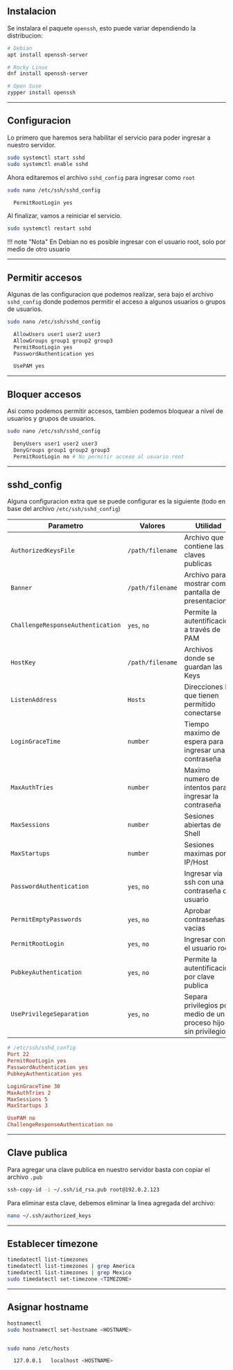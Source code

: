 ## Instalacion

Se instalara el paquete `openssh`, esto puede variar dependiendo la distribucion:

```sh
# Debian
apt install openssh-server

# Rocky Linux
dnf install openssh-server

# Open Suse
zypper install openssh
```


---
## Configuracion

Lo primero que haremos sera habilitar el servicio para poder ingresar a nuestro servidor.

```sh
sudo systemctl start sshd
sudo systemctl enable sshd
```

Ahora editaremos el archivo `sshd_config` para ingresar como `root`

```sh
sudo nano /etc/ssh/sshd_config

  PermitRootLogin yes
```

Al finalizar, vamos a reiniciar el servicio.


```sh
sudo systemctl restart sshd
```

!!! note "Nota"
    En Debian no es posible ingresar con el usuario root, solo por medio de otro usuario


---
## Permitir accesos

Algunas de las configuracion que podemos realizar, sera bajo el archivo `sshd_config` donde podemos permitir el acceso a algunos usuarios o grupos de usuarios.

```sh
sudo nano /etc/ssh/sshd_config

  AllowUsers user1 user2 user3
  AllowGroups group1 group2 group3
  PermitRootLogin yes
  PasswordAuthentication yes

  UsePAM yes
```


---
## Bloquer accesos

Asi como podemos permitir accesos, tambien podemos bloquear a nivel de usuarios y grupos de usuarios.

```sh
sudo nano /etc/ssh/sshd_config

  DenyUsers user1 user2 user3
  DenyGroups group1 group2 group3
  PermitRootLogin no # No permitir acceso al usuario root
```

---
## sshd_config

Alguna configuracion extra que se puede configurar es la siguiente (todo en base del archivo `/etc/ssh/sshd_config`)

| Parametro                         | Valores          | Utilidad                                                        |
| --------------------------------- | ---------------- | --------------------------------------------------------------- |
| `AuthorizedKeysFile`              | `/path/filename` | Archivo que contiene las claves publicas                        |
| `Banner`                          | `/path/filename` | Archivo para mostrar como pantalla de presentacion              |
| `ChallengeResponseAuthentication` | `yes`, `no`      | Permite la autentificacion a través de PAM                      |
| `HostKey`                         | `/path/filename` | Archivos donde se guardan las Keys                              |
| `ListenAddress`                   | `Hosts`          | Direcciones IP que tienen permitido conectarse                  |
| `LoginGraceTime`                  | `number`         | Tiempo maximo de espera para ingresar una contraseña            |
| `MaxAuthTries`                    | `number`         | Maximo numero de intentos para ingresar la contraseña           |
| `MaxSessions`                     | `number`         | Sesiones abiertas de Shell                                      |
| `MaxStartups`                     | `number`         | Sesiones maximas por IP/Host                                    |
| `PasswordAuthentication`          | `yes`, `no`      | Ingresar via ssh con una contraseña de usuario                  |
| `PermitEmptyPasswords`            | `yes`, `no`      | Aprobar contraseñas vacias                                      |
| `PermitRootLogin`                 | `yes`, `no`      | Ingresar con el usuario root                                    |
| `PubkeyAuthentication`            | `yes`, `no`      | Permite la autentificacion por clave publica                    |
| `UsePrivilegeSeparation`          | `yes`, `no`      | Separa privilegios por medio de un proceso hijo sin privilegios |



```conf
# /etc/ssh/sshd_config
Port 22
PermitRootLogin yes
PasswordAuthentication yes
PubkeyAuthentication yes

LoginGraceTime 30
MaxAuthTries 2
MaxSessions 5
MaxStartups 3

UsePAM no
ChallengeResponseAuthentication no
```


---
## Clave publica

Para agregar una clave publica en nuestro servidor basta con copiar el archivo `.pub`

```sh
ssh-copy-id -i ~/.ssh/id_rsa.pub root@192.0.2.123
```


Para eliminar esta clave, debemos eliminar la linea agregada del archivo:

```sh
nano ~/.ssh/authorized_keys
```


---
## Establecer timezone

```sh
timedatectl list-timezones
timedatectl list-timezones | grep America
timedatectl list-timezones | grep Mexico
sudo timedatectl set-timezone <TIMEZONE>
```


---
## Asignar hostname

```sh
hostnamectl
sudo hostnamectl set-hostname <HOSTNAME>


sudo nano /etc/hosts

  127.0.0.1   localhost <HOSTNAME>
```
